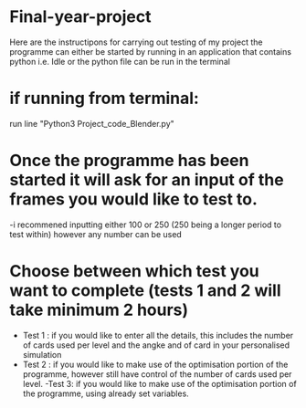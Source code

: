 # Final-year-project
Here are the instructipons for carrying out testing of my project
the programme can either be started by running in an application that contains python i.e. Idle or the python file can be run in the terminal

# if running from terminal:
run line "Python3 Project_code_Blender.py"

# Once the programme has been started it will ask for an input of the frames you would like to test to.
-i recommened inputting either 100 or 250 (250 being a longer period to test within) however any number can be used

# Choose between which test you want to complete (tests 1 and 2 will take minimum 2 hours)
- Test 1 : if you would like to enter all the details, this includes the number of cards used per level and the  angke and of card in your personalised simulation
- Test 2 : if you would like to make use of the optimisation portion of the programme, however still have control of the number of cards used per level.
-Test 3: if you would like to make use of the optimisation portion of the programme, using already set variables.
